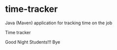 # time-tracker
Java (Maven) application for tracking time on the job

Time tracker

Good Night Students!!! Bye
